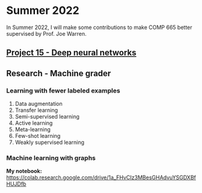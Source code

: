 # Summer 2022

In Summer 2022, I will make some contributions to make COMP 665 better supervised by Prof. Joe Warren.  

## [Project 15 - Deep neural networks](https://github.com/yangzeyu8/Summer-2022/blob/main/Project%2015%20-%20Deep%20neural%20networks/README.md)

## Research - Machine grader

### Learning with fewer labeled examples

1) Data augmentation
2) Transfer learning
3) Semi-supervised learning
4) Active learning
5) Meta-learning
6) Few-shot learning
7) Weakly supervised learning

### Machine learning with graphs

**My notebook:** https://colab.research.google.com/drive/1a_FHvCIz3MBesGHAdvuYSGDXBfHUJDfb
